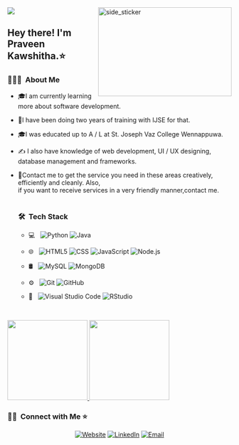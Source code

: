 
<img src="https://readme-typing-svg.herokuapp.com?color=%white&center=true&vCenter=true&width=600&height=45&lines=Hi%2C+I'm+Praveen+Kawshitha+Fdo;Software+Engineer+and+UI/UX+Designer;Remember+follow+me">

<img align="right" width=300px height=200px alt="side_sticker" src="https://media.giphy.com/media/u2pmTWUi0MXjyrMaVj/giphy.gif"/>

<h2> Hey there! I'm Praveen Kawshitha.⭐</h2>

<h3> 👨🏻‍💻 &nbsp;About Me </h3>

- 🎓I am currently learning more about software development.
- 🤔I have been doing two years of training with IJSE for that.
- 🎓I was educated up to A / L at St. Joseph Vaz College Wennappuwa.
- ✍  I also have knowledge of web development, 
  UI / UX designing,<br> database management
  and frameworks.</br> 
- 💼Contact me to get the service you 
  need in these areas creatively,<br>efficiently and cleanly.
  Also,<br> if you want to receive services in a 
  very friendly manner,contact me.</br></br>
  
  <h3> 🛠 &nbsp;Tech Stack</h3>
  
  - 💻 &nbsp;
    ![Python](https://img.shields.io/badge/-Python-333333?style=flat&logo=python)
    ![Java](https://img.shields.io/badge/-Java-333333?style=flat&logo=Java&logoColor=007396)
   
  - 🌐 &nbsp;
    ![HTML5](https://img.shields.io/badge/-HTML5-333333?style=flat&logo=HTML5)
    ![CSS](https://img.shields.io/badge/-CSS-333333?style=flat&logo=CSS3&logoColor=1572B6)
    ![JavaScript](https://img.shields.io/badge/-JavaScript-333333?style=flat&logo=javascript)
    ![Node.js](https://img.shields.io/badge/-Node.js-333333?style=flat&logo=node.js)
    
  - 🛢 &nbsp;
    ![MySQL](https://img.shields.io/badge/-MySQL-333333?style=flat&logo=mysql)
    ![MongoDB](https://img.shields.io/badge/-MongoDB-333333?style=flat&logo=mongodb)
 
  - ⚙ &nbsp;
    ![Git](https://img.shields.io/badge/-Git-333333?style=flat&logo=git)
    ![GitHub](https://img.shields.io/badge/-GitHub-333333?style=flat&logo=github)
   
  - 🔧 &nbsp;
    ![Visual Studio Code](https://img.shields.io/badge/-Visual%20Studio%20Code-333333?style=flat&logo=visual-studio-code&logoColor=007ACC)
    ![RStudio](https://img.shields.io/badge/-RStudio-333333?style=flat&logo=rstudio)
  
  <br/>


<a href="https://github.com/kawshithafdo">
  <img height="180em" src="https://github-readme-stats.vercel.app/api?username=KawshithaFdo&theme=buefy&show_icons=true" />
  <img height="180em" src="https://github-readme-stats.vercel.app/api/top-langs/?username=KawshithaFdo&theme=buefy&layout=compact" />
</a>

<br/>

<h3> 🤝🏻 &nbsp;Connect with Me ⭐️
</h3>

<p align="center">
<a href="https://kawshithafdo.000webhostapp.com/"><img alt="Website" src="https://img.shields.io/badge/Website-www.KawshithaFdo.com-blue?style=flat-square&logo=google-chrome"></a>
<a href="www.linkedin.com/in/kawshitha-fdo-52806b226"><img alt="LinkedIn" src="https://img.shields.io/badge/LinkedIn-Kawshitha%20Fdo%20-blue?style=flat-square&logo=linkedin"></a>
<a href="mailto:praveenkawshika456@gmail.com"><img alt="Email" src="https://img.shields.io/badge/Email-praveenkawshika456@gmail.com-blue?style=flat-square&logo=gmail"></a>
</p>


